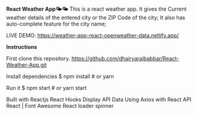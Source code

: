 **React Weather App🌤🌤**
This is a react weather app.
It gives the Current weather details of the entered city or the ZIP Code of the city;
It also has auto-complete feature for the city name;


LIVE DEMO:  https://weather-app-react-openweather-data.netlify.app/

**Instructions**


First clone this repository.
https://github.com/dhairyarajbabbar/React-Weather-App.git

Install dependencies
$ npm install # or yarn


Run it
$ npm start # or yarn start


Built with
Reactjs
React Hooks
Display API Data Using Axios with React
API
React | Font Awesome
React loader spinner

